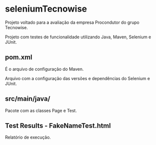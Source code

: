 # seleniumTecnowise

Projeto voltado para a avaliação da empresa Procondutor do grupo Tecnowise.

Projeto com testes de funcionalidade utilizando Java, Maven, Selenium e JUnit.

## pom.xml
É o arquivo de configuração do Maven.

Arquivo com a configuração das versões e dependências do Selenium e JUnit.

## src/main/java/
Pacote com as classes Page e Test.

## Test Results - FakeNameTest.html
Relatório de execução.
